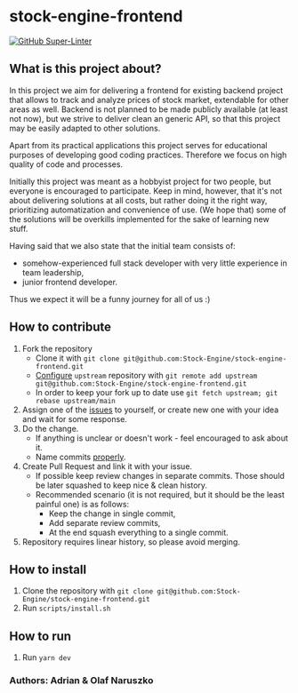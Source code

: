 # stock-engine-frontend

[![GitHub Super-Linter](https://github.com/Stock-Engine/stock-engine-frontend/workflows/Linter/badge.svg)](https://github.com/marketplace/actions/super-linter)

## What is this project about?
In this project we aim for delivering a frontend for existing backend project that allows to track and analyze prices of stock market, extendable for other areas as well.
Backend is not planned to be made publicly available (at least not now), but we strive to deliver clean an generic API, so that this project may be easily adapted to other solutions.

Apart from its practical applications this project serves for educational purposes of developing good coding practices. Therefore we focus on high quality of code and processes.

Initially this project was meant as a hobbyist project for two people, but everyone is encouraged to participate. Keep in mind, however, that it's not about delivering solutions at all costs, but rather doing it the right way, prioritizing automatization and convenience of use. (We hope that) some of the solutions will be overkills implemented for the sake of learning new stuff.

Having said that we also state that the initial team consists of:
* somehow-experienced full stack developer with very little experience in team leadership,
* junior frontend developer.

Thus we expect it will be a funny journey for all of us :)

## How to contribute
1. Fork the repository
    * Clone it with `git clone git@github.com:Stock-Engine/stock-engine-frontend.git`
    * [Configure][1] `upstream` repository with `git remote add upstream git@github.com:Stock-Engine/stock-engine-frontend.git`
    * In order to keep your fork up to date use `git fetch upstream; git rebase upstream/main`
2. Assign one of the [issues][2] to yourself, or create new one with your idea and wait for some response.
3. Do the change.
    * If anything is unclear or doesn't work - feel encouraged to ask about it.
    * Name commits [properly][3].
4. Create Pull Request and link it with your issue.
    * If possible keep review changes in separate commits. Those should be later squashed to keep nice & clean history.
    * Recommended scenario (it is not required, but it should be the least painful one) is as follows:
        * Keep the change in single commit,
        * Add separate review commits,
        * At the end squash everything to a single commit.
5. Repository requires linear history, so please avoid merging.

## How to install
1. Clone the repository with `git clone git@github.com:Stock-Engine/stock-engine-frontend.git`
2. Run `scripts/install.sh`

## How to run
1. Run `yarn dev`

### Authors: Adrian & Olaf Naruszko

[1]: https://docs.github.com/en/github/collaborating-with-issues-and-pull-requests/configuring-a-remote-for-a-fork
[2]: https://github.com/Stock-Engine/stock-engine-frontend/issues
[3]: https://chris.beams.io/posts/git-commit/
